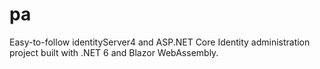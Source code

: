 # pa

Easy-to-follow identityServer4 and ASP.NET Core Identity administration project built with .NET 6 and Blazor WebAssembly.

